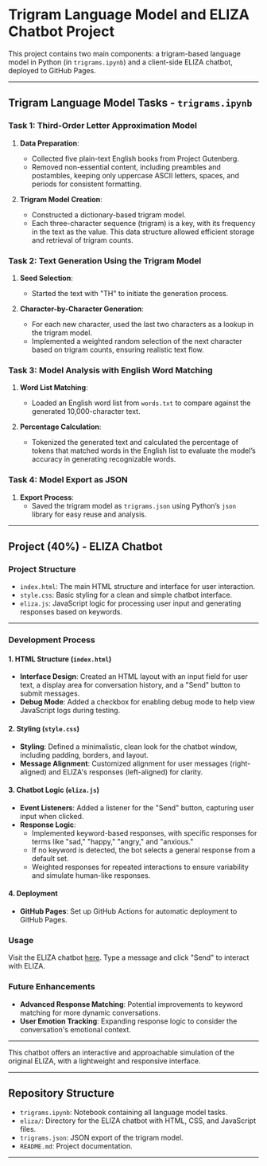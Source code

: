 # Trigram Language Model and ELIZA Chatbot Project

This project contains two main components: a trigram-based language model in Python (in `trigrams.ipynb`) and a client-side ELIZA chatbot, deployed to GitHub Pages.

---

## Trigram Language Model Tasks - `trigrams.ipynb`

### Task 1: Third-Order Letter Approximation Model
1. **Data Preparation**: 
   - Collected five plain-text English books from Project Gutenberg.
   - Removed non-essential content, including preambles and postambles, keeping only uppercase ASCII letters, spaces, and periods for consistent formatting.

2. **Trigram Model Creation**:
   - Constructed a dictionary-based trigram model.
   - Each three-character sequence (trigram) is a key, with its frequency in the text as the value. This data structure allowed efficient storage and retrieval of trigram counts.


### Task 2: Text Generation Using the Trigram Model
1. **Seed Selection**: 
   - Started the text with "TH" to initiate the generation process.
   
2. **Character-by-Character Generation**:
   - For each new character, used the last two characters as a lookup in the trigram model.
   - Implemented a weighted random selection of the next character based on trigram counts, ensuring realistic text flow.


### Task 3: Model Analysis with English Word Matching
1. **Word List Matching**:
   - Loaded an English word list from `words.txt` to compare against the generated 10,000-character text.

2. **Percentage Calculation**:
   - Tokenized the generated text and calculated the percentage of tokens that matched words in the English list to evaluate the model’s accuracy in generating recognizable words.


### Task 4: Model Export as JSON
1. **Export Process**:
   - Saved the trigram model as `trigrams.json` using Python’s `json` library for easy reuse and analysis.

---

## Project (40%) - ELIZA Chatbot

### Project Structure

- `index.html`: The main HTML structure and interface for user interaction.
- `style.css`: Basic styling for a clean and simple chatbot interface.
- `eliza.js`: JavaScript logic for processing user input and generating responses based on keywords.

---

### Development Process

#### 1. HTML Structure (`index.html`)
- **Interface Design**: Created an HTML layout with an input field for user text, a display area for conversation history, and a "Send" button to submit messages.
- **Debug Mode**: Added a checkbox for enabling debug mode to help view JavaScript logs during testing.

#### 2. Styling (`style.css`)
- **Styling**: Defined a minimalistic, clean look for the chatbot window, including padding, borders, and layout.
- **Message Alignment**: Customized alignment for user messages (right-aligned) and ELIZA's responses (left-aligned) for clarity.

#### 3. Chatbot Logic (`eliza.js`)
- **Event Listeners**: Added a listener for the "Send" button, capturing user input when clicked.
- **Response Logic**: 
  - Implemented keyword-based responses, with specific responses for terms like "sad," "happy," "angry," and "anxious."
  - If no keyword is detected, the bot selects a general response from a default set.
  - Weighted responses for repeated interactions to ensure variability and simulate human-like responses.

#### 4. Deployment
- **GitHub Pages**: Set up GitHub Actions for automatic deployment to GitHub Pages.

### Usage

Visit the ELIZA chatbot [here](your-link). Type a message and click "Send" to interact with ELIZA.

### Future Enhancements

- **Advanced Response Matching**: Potential improvements to keyword matching for more dynamic conversations.
- **User Emotion Tracking**: Expanding response logic to consider the conversation's emotional context.

---

This chatbot offers an interactive and approachable simulation of the original ELIZA, with a lightweight and responsive interface.

---

## Repository Structure
- `trigrams.ipynb`: Notebook containing all language model tasks.
- `eliza/`: Directory for the ELIZA chatbot with HTML, CSS, and JavaScript files.
- `trigrams.json`: JSON export of the trigram model.
- `README.md`: Project documentation.

---
